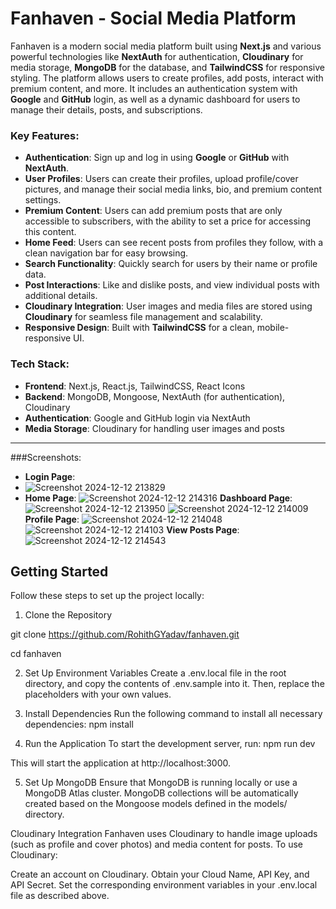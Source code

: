 # Fanhaven - Social Media Platform

Fanhaven is a modern social media platform built using **Next.js** and various powerful technologies like **NextAuth** for authentication, **Cloudinary** for media storage, **MongoDB** for the database, and **TailwindCSS** for responsive styling. The platform allows users to create profiles, add posts, interact with premium content, and more. It includes an authentication system with **Google** and **GitHub** login, as well as a dynamic dashboard for users to manage their details, posts, and subscriptions.

### Key Features:
- **Authentication**: Sign up and log in using **Google** or **GitHub** with **NextAuth**.
- **User Profiles**: Users can create their profiles, upload profile/cover pictures, and manage their social media links, bio, and premium content settings.
- **Premium Content**: Users can add premium posts that are only accessible to subscribers, with the ability to set a price for accessing this content.
- **Home Feed**: Users can see recent posts from profiles they follow, with a clean navigation bar for easy browsing.
- **Search Functionality**: Quickly search for users by their name or profile data.
- **Post Interactions**: Like and dislike posts, and view individual posts with additional details.
- **Cloudinary Integration**: User images and media files are stored using **Cloudinary** for seamless file management and scalability.
- **Responsive Design**: Built with **TailwindCSS** for a clean, mobile-responsive UI.

### Tech Stack:
- **Frontend**: Next.js, React.js, TailwindCSS, React Icons
- **Backend**: MongoDB, Mongoose, NextAuth (for authentication), Cloudinary
- **Authentication**: Google and GitHub login via NextAuth
- **Media Storage**: Cloudinary for handling user images and posts

---
###Screenshots:
- **Login Page**:
- ![Screenshot 2024-12-12 213829](https://github.com/user-attachments/assets/864db1c2-5535-429b-ae08-c488c2531ab9)
- **Home Page**:
  ![Screenshot 2024-12-12 214316](https://github.com/user-attachments/assets/0ded123c-5334-4c82-a077-71640ab05df7)
  **Dashboard Page**:
  ![Screenshot 2024-12-12 213950](https://github.com/user-attachments/assets/c4da71b7-a693-4278-8596-340a813add47)
  ![Screenshot 2024-12-12 214009](https://github.com/user-attachments/assets/b7d55c82-ff1b-4258-b708-f58352e78c64)
  **Profile Page**:
  ![Screenshot 2024-12-12 214048](https://github.com/user-attachments/assets/b9553cee-19e1-496f-94c8-9f8c340b2b77)
  ![Screenshot 2024-12-12 214103](https://github.com/user-attachments/assets/72f8b0b7-cdb9-41f9-b6d9-84486a88d4ed)
  **View Posts Page**:
  ![Screenshot 2024-12-12 214543](https://github.com/user-attachments/assets/c3fa1749-6b0f-416e-828d-11c52021e4d6)
  




## Getting Started

Follow these steps to set up the project locally:

1. Clone the Repository

git clone https://github.com/RohithGYadav/fanhaven.git

cd fanhaven

2. Set Up Environment Variables
Create a .env.local file in the root directory, and copy the contents of .env.sample into it. Then, replace the placeholders with your own values.

3. Install Dependencies
Run the following command to install all necessary dependencies:
npm install

4. Run the Application
To start the development server, run:
npm run dev

This will start the application at http://localhost:3000.

5. Set Up MongoDB
Ensure that MongoDB is running locally or use a MongoDB Atlas cluster. MongoDB collections will be automatically created based on the Mongoose models defined in the models/ directory.

Cloudinary Integration
Fanhaven uses Cloudinary to handle image uploads (such as profile and cover photos) and media content for posts. To use Cloudinary:

Create an account on Cloudinary.
Obtain your Cloud Name, API Key, and API Secret.
Set the corresponding environment variables in your .env.local file as described above.



